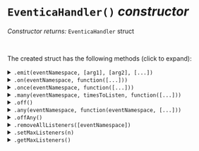 # `EventicaHandler()` ***constructor***

*Constructor returns:* `EventicaHandler` struct

&nbsp;

The created struct has the following methods (click to expand):

<details><summary><code>.emit(eventNamespace, [arg1], [arg2], [...])</code></summary>
&nbsp;

**Returns:** N/A (`undefined`)

| Name           | Datatype | Purpose                               |
|----------------|----------|---------------------------------------|
| eventNamespace | string   | Event you want to subscribe           |
| eventData*     | any      | You can attach multiple data to event |

Subscribe the current object or struct to event and execute function code when event is emitted.

*Example:*
```gml
EventicaHandler.emit("mobKill", "slime", gold)
```
&nbsp;
</details>

<details><summary><code>.on(eventNamespace, function([...]))</code></summary>
&nbsp;

**Returns:** N/A (`undefined`)

| Name           | Datatype | Purpose                                              |
|----------------|----------|------------------------------------------------------|
| eventNamespace | string   | Event you want to subscribe                          |
| function       | function | Function that will be executed when event is emitted |

Subscribe the current object or struct to event and execute function code when event is emitted.

*Example:*
```gml
EventicaHandler.on("mobKill", function(mobName, goldCount){
    show_debug_message($"You killed {mobName} and gain {goldCount} gold")
})
```
&nbsp;
</details>

<details><summary><code>.once(eventNamespace, function([...]))</code></summary>
&nbsp;

**Returns:** N/A (`undefined`)

| Name           | Datatype | Purpose                                              |
|----------------|----------|------------------------------------------------------|
| eventNamespace | string   | Event you want to subscribe                          |
| function       | function | Function that will be executed when event is emitted |

The listener is invoked only the first time the event is fired, after which it is unsubscribed.

*Example:*
```gml
EventicaHandler.once("mobKill", function(mobName, goldCount){
    show_debug_message($"You killed {mobName} and gain {goldCount} gold")
})
```
&nbsp;
</details>

<details><summary><code>.many(eventNamespace, timesToListen, function([...]))</code></summary>
&nbsp;

**Returns:** N/A (`undefined`)

| Name           | Datatype | Purpose                                              |
|----------------|----------|------------------------------------------------------|
| eventNamespace | string   | Event you want to subscribe                          |
| timesToListen  | number   | How many times function need to be executed          |
| function       | function | Function that will be executed when event is emitted |
 
The listener is invoked only the first **n** times the event is fired, after which it is removed.

*Example:*
```gml
EventicaHandler.many("mobKill", 5, function(mobName, goldCount){
    goldEarned += goldCount
})
```
&nbsp;
</details>
<details><summary><code>.off()</code></summary></details>
<details><summary><code>.any(eventNamespace, function(eventNamespace, [...]))</code></summary></details>
<details><summary><code>.offAny()</code></summary></details>
<details><summary><code>.removeAllListeners([eventNamespace])</code></summary></details>
<details><summary><code>.setMaxListeners(n)</code></summary></details>
<details><summary><code>.getMaxListeners()</code></summary></details>